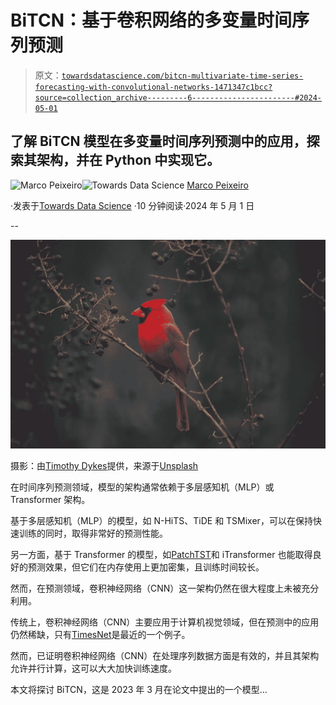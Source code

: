 # BiTCN：基于卷积网络的多变量时间序列预测

> 原文：[`towardsdatascience.com/bitcn-multivariate-time-series-forecasting-with-convolutional-networks-1471347c1bcc?source=collection_archive---------6-----------------------#2024-05-01`](https://towardsdatascience.com/bitcn-multivariate-time-series-forecasting-with-convolutional-networks-1471347c1bcc?source=collection_archive---------6-----------------------#2024-05-01)

## 了解 BiTCN 模型在多变量时间序列预测中的应用，探索其架构，并在 Python 中实现它。

[](https://medium.com/@marcopeixeiro?source=post_page---byline--1471347c1bcc--------------------------------)![Marco Peixeiro](https://medium.com/@marcopeixeiro?source=post_page---byline--1471347c1bcc--------------------------------)[](https://towardsdatascience.com/?source=post_page---byline--1471347c1bcc--------------------------------)![Towards Data Science](https://towardsdatascience.com/?source=post_page---byline--1471347c1bcc--------------------------------) [Marco Peixeiro](https://medium.com/@marcopeixeiro?source=post_page---byline--1471347c1bcc--------------------------------)

·发表于[Towards Data Science](https://towardsdatascience.com/?source=post_page---byline--1471347c1bcc--------------------------------) ·10 分钟阅读·2024 年 5 月 1 日

--

![](img/b6f29593a7a517847ba11694535f6380.png)

摄影：由[Timothy Dykes](https://unsplash.com/@timothycdykes?utm_source=medium&utm_medium=referral)提供，来源于[Unsplash](https://unsplash.com/?utm_source=medium&utm_medium=referral)

在时间序列预测领域，模型的架构通常依赖于多层感知机（MLP）或 Transformer 架构。

基于多层感知机（MLP）的模型，如 N-HiTS、TiDE 和 TSMixer，可以在保持快速训练的同时，取得非常好的预测性能。

另一方面，基于 Transformer 的模型，如[PatchTST](https://medium.com/towards-data-science/patchtst-a-breakthrough-in-time-series-forecasting-e02d48869ccc)和 iTransformer 也能取得良好的预测效果，但它们在内存使用上更加密集，且训练时间较长。

然而，在预测领域，卷积神经网络（CNN）这一架构仍然在很大程度上未被充分利用。

传统上，卷积神经网络（CNN）主要应用于计算机视觉领域，但在预测中的应用仍然稀缺，只有[TimesNet](https://medium.com/towards-data-science/timesnet-the-latest-advance-in-time-series-forecasting-745b69068c9c)是最近的一个例子。

然而，已证明卷积神经网络（CNN）在处理序列数据方面是有效的，并且其架构允许并行计算，这可以大大加快训练速度。

本文将探讨 BiTCN，这是 2023 年 3 月在论文中提出的一个模型…
